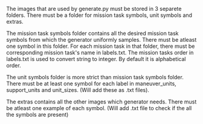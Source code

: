 The images that are used by generate.py must be stored in 3 separete folders. There must be a folder for mission task symbols, unit symbols and extras.

The mission task symbols folder contains all the desired mission task symbols from which the generator uniformly samples. There must be atleast one symbol in this folder. For each mission task in that folder, there must be corresponding mission task's name in labels.txt. The mission tasks order in labels.txt is used to convert string to integer. By default it is alphabetical order.

The unit symbols folder is more strict than mission task symbols folder. There must be at least one symbol for each label in maneuver_units, support_units and unit_sizes. (Will add these as .txt files).

The extras contains all the other images which generator needs. There must be atleast one example of each symbol. (Will add .txt file to check if the all the symbols are present)